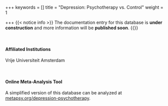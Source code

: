 +++
keywords = []
title = "Depression: Psychotherapy vs. Control"
weight = 1

+++
{{< notice info >}} The documentation entry for this database is **under construction** and more information will be **published soon**. {{</notice>}}

<br>

#### Affiliated Institutions

Vrije Universiteit Amsterdam

<br>

#### Online Meta-Analysis Tool

A simplified version of this database can be analyzed at <a href="https://www.metapsy.org/depression-psychotherapy" target="_blank">metapsy.org/depression-psychotherapy</a>.

<br>